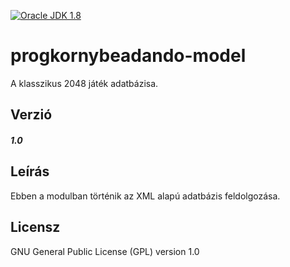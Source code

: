
[![Oracle JDK 1.8](https://img.shields.io/badge/JDK-1.8-blue.svg?style=plastic)](http://www.oracle.com/technetwork/java/javase/downloads/index.html)

progkornybeadando-model
====
A klasszikus 2048 játék adatbázisa.

Verzió
------
##### 1.0

Leírás
------
Ebben a modulban történik az XML alapú adatbázis feldolgozása.

Licensz
-------
GNU General Public License (GPL) version 1.0
